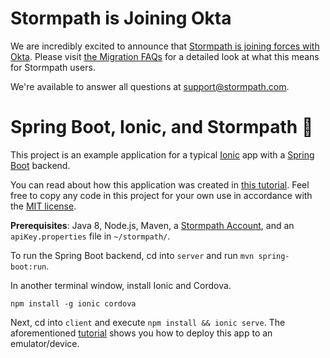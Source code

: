 # Stormpath is Joining Okta
We are incredibly excited to announce that [Stormpath is joining forces with Okta](https://stormpath.com/blog/stormpaths-new-path?utm_source=github&utm_medium=readme&utm-campaign=okta-announcement). Please visit [the Migration FAQs](https://stormpath.com/oktaplusstormpath?utm_source=github&utm_medium=readme&utm-campaign=okta-announcement) for a detailed look at what this means for Stormpath users.

We're available to answer all questions at [support@stormpath.com](mailto:support@stormpath.com).

# Spring Boot, Ionic, and Stormpath 🍻

This project is an example application for a typical [Ionic](https://ionicframework.com/) app with a [Spring Boot](https://projects.spring.io/spring-boot/) backend.

You can read about how this application was created in [this tutorial](./TUTORIAL.md). Feel free to copy any code in this project for your own use in accordance with the [MIT license](LICENSE).

**Prerequisites**: Java 8, Node.js, Maven, a [Stormpath Account](https://api.stormpath.com/register), and an `apiKey.properties` file in `~/stormpath/`.

To run the Spring Boot backend, cd into `server` and run `mvn spring-boot:run`.

In another terminal window, install Ionic and Cordova.

```
npm install -g ionic cordova
```

Next, cd into `client` and execute `npm install && ionic serve`. The aforementioned [tutorial](./TUTORIAL.md) shows you how to deploy this app to an emulator/device. 
